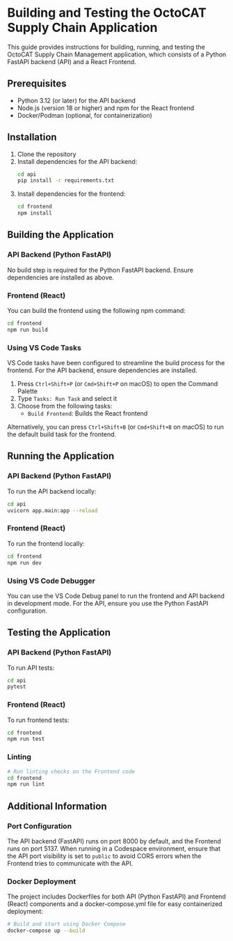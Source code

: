 
# Building and Testing the OctoCAT Supply Chain Application

This guide provides instructions for building, running, and testing the OctoCAT Supply Chain Management application, which consists of a Python FastAPI backend (API) and a React Frontend.

## Prerequisites

- Python 3.12 (or later) for the API backend
- Node.js (version 18 or higher) and npm for the React frontend
- Docker/Podman (optional, for containerization)

## Installation

1. Clone the repository
2. Install dependencies for the API backend:
   ```bash
   cd api
   pip install -r requirements.txt
   ```
3. Install dependencies for the frontend:
   ```bash
   cd frontend
   npm install
   ```

## Building the Application

### API Backend (Python FastAPI)

No build step is required for the Python FastAPI backend. Ensure dependencies are installed as above.

### Frontend (React)

You can build the frontend using the following npm command:

```bash
cd frontend
npm run build
```

### Using VS Code Tasks

VS Code tasks have been configured to streamline the build process for the frontend. For the API backend, ensure dependencies are installed.

1. Press `Ctrl+Shift+P` (or `Cmd+Shift+P` on macOS) to open the Command Palette
2. Type `Tasks: Run Task` and select it
3. Choose from the following tasks:
   - `Build Frontend`: Builds the React frontend

Alternatively, you can press `Ctrl+Shift+B` (or `Cmd+Shift+B` on macOS) to run the default build task for the frontend.

## Running the Application

### API Backend (Python FastAPI)

To run the API backend locally:

```bash
cd api
uvicorn app.main:app --reload
```

### Frontend (React)

To run the frontend locally:

```bash
cd frontend
npm run dev
```

### Using VS Code Debugger

You can use the VS Code Debug panel to run the frontend and API backend in development mode. For the API, ensure you use the Python FastAPI configuration.

## Testing the Application

### API Backend (Python FastAPI)

To run API tests:

```bash
cd api
pytest
```

### Frontend (React)

To run frontend tests:

```bash
cd frontend
npm run test
```

### Linting

```bash
# Run linting checks on the Frontend code
cd frontend
npm run lint
```

## Additional Information

### Port Configuration

The API backend (FastAPI) runs on port 8000 by default, and the Frontend runs on port 5137. When running in a Codespace environment, ensure that the API port visibility is set to `public` to avoid CORS errors when the Frontend tries to communicate with the API.

### Docker Deployment

The project includes Dockerfiles for both API (Python FastAPI) and Frontend (React) components and a docker-compose.yml file for easy containerized deployment:

```bash
# Build and start using Docker Compose
docker-compose up --build
```